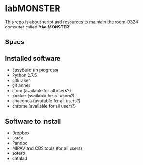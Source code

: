 # labMONSTER

This repo is about script and resources to maintain the room-D324 computer called **'the MONSTER'**

## Specs

## Installed software

*   [EasyBuild](https://easybuild.readthedocs.io/en/latest/index.html) (in progress)
*   Python 2.7.5
*   gitkraken
*   git annex
*   atom (available for all users?)
*   docker (available for all users?)
*   anaconda (available for all users?)
*   chrome (available for all users?)

## Software to install

*   Dropbox
*   Latex
*   Pandoc
*   MIPAV and CBS tools (for all users)
*   zotero
*   datalad

